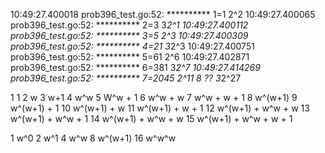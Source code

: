 10:49:27.400018 prob396_test.go:52: ********** 1=1 2^2
10:49:27.400065 prob396_test.go:52: ********** 2=3 3*2^1
10:49:27.400112 prob396_test.go:52: ********** 3=5 2^3
10:49:27.400309 prob396_test.go:52: ********** 4=21 3*2^3
10:49:27.400751 prob396_test.go:52: ********** 5=61 2^6
10:49:27.402871 prob396_test.go:52: ********** 6=381 3*2^7
10:49:27.414269 prob396_test.go:52: ********** 7=2045 2^11
8 ?? 3*2^27

 1 1
 2 w
 3 w+1
 4 w^w
 5 W^w + 1
 6 w^w + w
 7 w^w + w + 1
 8 w^(w+1)
 9 w^(w+1) + 1
10 w^(w+1) + w
11 w^(w+1) + w + 1
12 w^(w+1) + w^w + w
13 w^(w+1) + w^w + 1
14 w^(w+1) + w^w + w
15 w^(w+1) + w^w + w + 1

1 w^0
2 w^1
4 w^w
8 w^(w+1)
16 w^w^w



